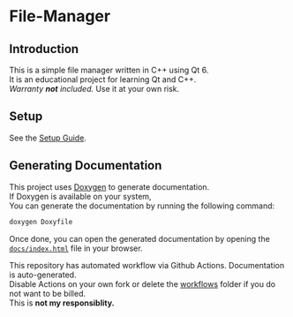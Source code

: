 # File-Manager

## Introduction

This is a simple file manager written in C++ using Qt 6.  
It is an educational project for learning Qt and C++.  
*Warranty **not** included.* Use it at your own risk.

## Setup

See the [Setup Guide](Setup_Guide.md).

## Generating Documentation

This project uses [Doxygen](https://www.doxygen.nl/index.html) to generate documentation.  
If Doxygen is available on your system,  
You can generate the documentation by running the following command:

```bash
doxygen Doxyfile
```

Once done, you can open the generated documentation by opening the [`docs/index.html`](docs/index.html) file in your browser.

This repository has automated workflow via Github Actions. Documentation is auto-generated.  
Disable Actions on your own fork or delete the [workflows](./.github/workflows) folder if you do not want to be billed.  
This is **not my responsiblity.**
